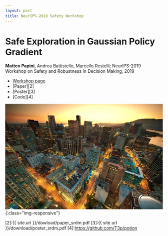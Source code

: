 ```yaml
---
layout: post
title: NeurIPS-2019 Safety Workshop
---
```

# Safe Exploration in Gaussian Policy Gradient
**Matteo Papini**, Andrea Battistello, Marcello Restelli; NeurIPS-2019 Workshop on Safety and Robustness in Decision Making, 2019

* [Workshop page][1]
* [Paper][2]
* [Poster][3]
* [Code][4]

![image-title-here](../images/vancouver.jpg){:class="img-responsive"}

[1]:https://sites.google.com/view/neurips19-safe-robust-workshop
[2]:{{ site.url }}/dowload/paper_srdm.pdf
[3]:{{ site.url }}/download/poster_srdm.pdf
[4]:https://github.com/T3p/potion
